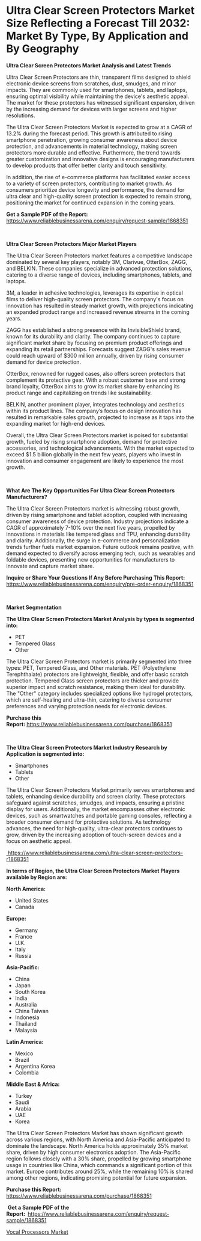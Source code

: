 <p><h1>Ultra Clear Screen Protectors Market Size Reflecting a Forecast Till 2032: Market By Type, By Application and By Geography</h1></p><p><strong>Ultra Clear Screen Protectors Market Analysis and Latest Trends</strong></p>
<p><p>Ultra Clear Screen Protectors are thin, transparent films designed to shield electronic device screens from scratches, dust, smudges, and minor impacts. They are commonly used for smartphones, tablets, and laptops, ensuring optimal visibility while maintaining the device's aesthetic appeal. The market for these protectors has witnessed significant expansion, driven by the increasing demand for devices with larger screens and higher resolutions.</p><p>The Ultra Clear Screen Protectors Market is expected to grow at a CAGR of 13.2% during the forecast period. This growth is attributed to rising smartphone penetration, growing consumer awareness about device protection, and advancements in material technology, making screen protectors more durable and effective. Furthermore, the trend towards greater customization and innovative designs is encouraging manufacturers to develop products that offer better clarity and touch sensitivity. </p><p>In addition, the rise of e-commerce platforms has facilitated easier access to a variety of screen protectors, contributing to market growth. As consumers prioritize device longevity and performance, the demand for ultra clear and high-quality screen protection is expected to remain strong, positioning the market for continued expansion in the coming years.</p></p>
<p><strong>Get a Sample PDF of the Report:&nbsp;</strong> <a href="https://www.reliablebusinessarena.com/enquiry/request-sample/1868351?utm_campaign=3457&utm_medium=2&utm_source=Github&utm_content=ia&utm_term=04042025&utm_id=ultra-clear-screen-protectors">https://www.reliablebusinessarena.com/enquiry/request-sample/1868351</a></p>
<p>&nbsp;</p>
<p><strong>Ultra Clear Screen Protectors Major Market Players</strong></p>
<p><p>The Ultra Clear Screen Protectors market features a competitive landscape dominated by several key players, notably 3M, Clarivue, OtterBox, ZAGG, and BELKIN. These companies specialize in advanced protection solutions, catering to a diverse range of devices, including smartphones, tablets, and laptops.</p><p>3M, a leader in adhesive technologies, leverages its expertise in optical films to deliver high-quality screen protectors. The company's focus on innovation has resulted in steady market growth, with projections indicating an expanded product range and increased revenue streams in the coming years.</p><p>ZAGG has established a strong presence with its InvisibleShield brand, known for its durability and clarity. The company continues to capture significant market share by focusing on premium product offerings and expanding its retail partnerships. Forecasts suggest ZAGG's sales revenue could reach upward of $300 million annually, driven by rising consumer demand for device protection.</p><p>OtterBox, renowned for rugged cases, also offers screen protectors that complement its protective gear. With a robust customer base and strong brand loyalty, OtterBox aims to grow its market share by enhancing its product range and capitalizing on trends like sustainability.</p><p>BELKIN, another prominent player, integrates technology and aesthetics within its product lines. The company’s focus on design innovation has resulted in remarkable sales growth, projected to increase as it taps into the expanding market for high-end devices.</p><p>Overall, the Ultra Clear Screen Protectors market is poised for substantial growth, fueled by rising smartphone adoption, demand for protective accessories, and technological advancements. With the market expected to exceed $1.5 billion globally in the next few years, players who invest in innovation and consumer engagement are likely to experience the most growth.</p></p>
<p>&nbsp;</p>
<p><strong>What Are The Key Opportunities For Ultra Clear Screen Protectors Manufacturers?</strong></p>
<p><p>The Ultra Clear Screen Protectors market is witnessing robust growth, driven by rising smartphone and tablet adoption, coupled with increasing consumer awareness of device protection. Industry projections indicate a CAGR of approximately 7-10% over the next five years, propelled by innovations in materials like tempered glass and TPU, enhancing durability and clarity. Additionally, the surge in e-commerce and personalization trends further fuels market expansion. Future outlook remains positive, with demand expected to diversify across emerging tech, such as wearables and foldable devices, presenting new opportunities for manufacturers to innovate and capture market share.</p></p>
<p><strong>Inquire or Share Your Questions If Any Before Purchasing This Report:</strong> <a href="https://www.reliablebusinessarena.com/enquiry/pre-order-enquiry/1868351?utm_campaign=3457&utm_medium=2&utm_source=Github&utm_content=ia&utm_term=04042025&utm_id=ultra-clear-screen-protectors">https://www.reliablebusinessarena.com/enquiry/pre-order-enquiry/1868351</a></p>
<p>&nbsp;</p>
<p><strong>Market Segmentation</strong></p>
<p><strong>The Ultra Clear Screen Protectors Market Analysis by types is segmented into:</strong></p>
<p><ul><li>PET</li><li>Tempered Glass</li><li>Other</li></ul></p>
<p><p>The Ultra Clear Screen Protectors market is primarily segmented into three types: PET, Tempered Glass, and Other materials. PET (Polyethylene Terephthalate) protectors are lightweight, flexible, and offer basic scratch protection. Tempered Glass screen protectors are thicker and provide superior impact and scratch resistance, making them ideal for durability. The "Other" category includes specialized options like hydrogel protectors, which are self-healing and ultra-thin, catering to diverse consumer preferences and varying protection needs for electronic devices.</p></p>
<p><strong>Purchase this Report:&nbsp;</strong><a href="https://www.reliablebusinessarena.com/purchase/1868351?utm_campaign=3457&utm_medium=2&utm_source=Github&utm_content=ia&utm_term=04042025&utm_id=ultra-clear-screen-protectors">https://www.reliablebusinessarena.com/purchase/1868351</a></p>
<p>&nbsp;</p>
<p><strong>The Ultra Clear Screen Protectors Market Industry Research by Application is segmented into:</strong></p>
<p><ul><li>Smartphones</li><li>Tablets</li><li>Other</li></ul></p>
<p><p>The Ultra Clear Screen Protectors Market primarily serves smartphones and tablets, enhancing device durability and screen clarity. These protectors safeguard against scratches, smudges, and impacts, ensuring a pristine display for users. Additionally, the market encompasses other electronic devices, such as smartwatches and portable gaming consoles, reflecting a broader consumer demand for protective solutions. As technology advances, the need for high-quality, ultra-clear protectors continues to grow, driven by the increasing adoption of touch-screen devices and a focus on aesthetic appeal.</p></p>
<p><a href="https://www.reliablebusinessarena.com/ultra-clear-screen-protectors-r1868351?utm_campaign=3457&utm_medium=2&utm_source=Github&utm_content=ia&utm_term=04042025&utm_id=ultra-clear-screen-protectors">&nbsp;https://www.reliablebusinessarena.com/ultra-clear-screen-protectors-r1868351</a></p>
<p><strong>In terms of Region, the Ultra Clear Screen Protectors Market Players available by Region are:</strong></p>
<p>
    <p> <strong> North America: </strong>
        <ul>
            <li>United States</li>
            <li>Canada</li>
        </ul>
        </p> 
    <p> <strong> Europe: </strong>
        <ul>
            <li>Germany</li>
            <li>France</li>
            <li>U.K.</li>
            <li>Italy</li>
            <li>Russia</li>
        </ul>
        </p> 
    <p> <strong> Asia-Pacific: </strong>
        <ul>
            <li>China</li>
            <li>Japan</li>
            <li>South Korea</li>
            <li>India</li>
            <li>Australia</li>
            <li>China Taiwan</li>
            <li>Indonesia</li>
            <li>Thailand</li>
            <li>Malaysia</li>
        </ul>
        </p> 
    <p> <strong> Latin America: </strong>
        <ul>
            <li>Mexico</li>
            <li>Brazil</li>
            <li>Argentina Korea</li>
            <li>Colombia</li>
        </ul>
        </p> 
    <p> <strong> Middle East & Africa: </strong>
        <ul>
            <li>Turkey</li>
            <li>Saudi</li>
            <li>Arabia</li>
            <li>UAE</li>
            <li>Korea</li>
        </ul>
    </p>
    </p>
<p><p>The Ultra Clear Screen Protectors Market has shown significant growth across various regions, with North America and Asia-Pacific anticipated to dominate the landscape. North America holds approximately 35% market share, driven by high consumer electronics adoption. The Asia-Pacific region follows closely with a 30% share, propelled by growing smartphone usage in countries like China, which commands a significant portion of this market. Europe contributes around 25%, while the remaining 10% is shared among other regions, indicating promising potential for future expansion.</p></p>
<p><strong>Purchase this Report: </strong><a href="https://www.reliablebusinessarena.com/purchase/1868351?utm_campaign=3457&utm_medium=2&utm_source=Github&utm_content=ia&utm_term=04042025&utm_id=ultra-clear-screen-protectors">https://www.reliablebusinessarena.com/purchase/1868351</a></p>
<p>&nbsp;<strong>Get a Sample PDF of the Report:&nbsp;&nbsp;</strong><a href="https://www.reliablebusinessarena.com/enquiry/request-sample/1868351?utm_campaign=3457&utm_medium=2&utm_source=Github&utm_content=ia&utm_term=04042025&utm_id=ultra-clear-screen-protectors">https://www.reliablebusinessarena.com/enquiry/request-sample/1868351</a></p>
<p><strong></strong></p>
<p><p><a href="https://github.com/belhejmawoue/Market-Research-Report-List-1/blob/main/vocal-processors-market.md?utm_campaign=3457&utm_medium=2&utm_source=Github&utm_content=ia&utm_term=04042025&utm_id=ultra-clear-screen-protectors">Vocal Processors Market</a></p></p>